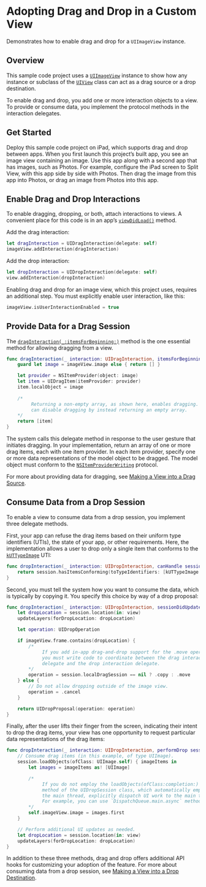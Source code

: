 # Adopting Drag and Drop in a Custom View

Demonstrates how to enable drag and drop for a `UIImageView` instance.

## Overview
This sample code project uses a [`UIImageView`](https://developer.apple.com/documentation/uikit/uiimageview) instance to show how any instance or subclass of the [`UIView`](https://developer.apple.com/documentation/uikit/uiview) class can act as a drag source or a drop destination.

To enable drag and drop, you add one or more interaction objects to a view. To provide or consume data, you implement the protocol methods in the interaction delegates.


## Get Started
Deploy this sample code project on iPad, which supports drag and drop between apps. When you first launch this project’s built app, you see an image view containing an image. Use this app along with a second app that has images, such as Photos. For example, configure the iPad screen to Split View, with this app side by side with Photos. Then drag the image from this app into Photos, or drag an image from Photos into this app.

## Enable Drag and Drop Interactions
To enable dragging, dropping, or both, attach interactions to views. A convenient place for this code is in an app’s [`viewDidLoad()`](https://developer.apple.com/documentation/uikit/uiviewcontroller/1621495-viewdidload) method.

Add the drag interaction:
``` swift
let dragInteraction = UIDragInteraction(delegate: self)
imageView.addInteraction(dragInteraction)
```

Add the drop interaction:
``` swift
let dropInteraction = UIDropInteraction(delegate: self)
view.addInteraction(dropInteraction)
```

Enabling drag and drop for an image view, which this project uses, requires an additional step. You must explicitly enable user interaction, like this:
``` swift
imageView.isUserInteractionEnabled = true
```


## Provide Data for a Drag Session
The [`dragInteraction(_:itemsForBeginning:)`](https://developer.apple.com/documentation/uikit/uidraginteractiondelegate/2891010-draginteraction) method is the one essential method for allowing dragging from a view.

``` swift
func dragInteraction(_ interaction: UIDragInteraction, itemsForBeginning session: UIDragSession) -> [UIDragItem] {
    guard let image = imageView.image else { return [] }

    let provider = NSItemProvider(object: image)
    let item = UIDragItem(itemProvider: provider)
    item.localObject = image
    
    /*
         Returning a non-empty array, as shown here, enables dragging. You
         can disable dragging by instead returning an empty array.
    */
    return [item]
}
```

The system calls this delegate method in response to the user gesture that initiates dragging. In your implementation, return an array of one or more drag items, each with one item provider. In each item provider, specify one or more data representations of the model object to be dragged. The model object must conform to the [`NSItemProviderWriting`](https://developer.apple.com/documentation/foundation/nsitemproviderwriting) protocol.

For more about providing data for dragging, see [Making a View into a Drag Source](https://developer.apple.com/documentation/uikit/drag_and_drop/making_a_view_into_a_drag_source).

## Consume Data from a Drop Session
To enable a view to consume data from a drop session, you implement three delegate methods.

First, your app can refuse the drag items based on their uniform type identifiers (UTIs), the state of your app, or other requirements. Here, the implementation allows a user to drop only a single item that conforms to the [`kUTTypeImage`](https://developer.apple.com/documentation/coreservices/kuttypeimage) UTI:

``` swift
func dropInteraction(_ interaction: UIDropInteraction, canHandle session: UIDropSession) -> Bool {
    return session.hasItemsConforming(toTypeIdentifiers: [kUTTypeImage as String]) && session.items.count == 1
}
```

Second, you must tell the system how you want to consume the data, which is typically by copying it. You specify this choice by way of a drop proposal:

``` swift
func dropInteraction(_ interaction: UIDropInteraction, sessionDidUpdate session: UIDropSession) -> UIDropProposal {
    let dropLocation = session.location(in: view)
    updateLayers(forDropLocation: dropLocation)

    let operation: UIDropOperation

    if imageView.frame.contains(dropLocation) {
        /*
             If you add in-app drag-and-drop support for the .move operation,
             you must write code to coordinate between the drag interaction
             delegate and the drop interaction delegate.
        */
        operation = session.localDragSession == nil ? .copy : .move
    } else {
        // Do not allow dropping outside of the image view.
        operation = .cancel
    }

    return UIDropProposal(operation: operation)
}
```

Finally, after the user lifts their finger from the screen, indicating their intent to drop the drag items, your view has one opportunity to request particular data representations of the drag items:

``` swift
func dropInteraction(_ interaction: UIDropInteraction, performDrop session: UIDropSession) {
    // Consume drag items (in this example, of type UIImage).
    session.loadObjects(ofClass: UIImage.self) { imageItems in
        let images = imageItems as! [UIImage]

        /*
             If you do not employ the loadObjects(ofClass:completion:) convenience
             method of the UIDropSession class, which automatically employs
             the main thread, explicitly dispatch UI work to the main thread.
             For example, you can use `DispatchQueue.main.async` method.
        */
        self.imageView.image = images.first
    }

    // Perform additional UI updates as needed.
    let dropLocation = session.location(in: view)
    updateLayers(forDropLocation: dropLocation)
}
```

In addition to these three methods, drag and drop offers additional API hooks for customizing your adoption of the feature. For more about consuming data from a drop session, see [Making a View into a Drop Destination](https://developer.apple.com/documentation/uikit/drag_and_drop/making_a_view_into_a_drop_destination).


